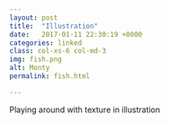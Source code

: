 ```yaml
---
layout: post
title:  "Illustration"
date:   2017-01-11 22:30:19 +0000
categories: linked
class: col-xs-6 col-md-3
img: fish.png
alt: Monty
permalink: fish.html

---
```


Playing around with texture in illustration
